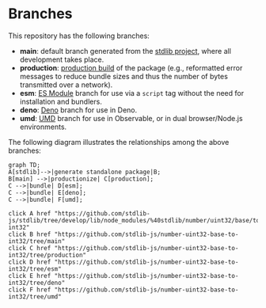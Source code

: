 <!--

@license Apache-2.0

Copyright (c) 2022 The Stdlib Authors.

Licensed under the Apache License, Version 2.0 (the "License");
you may not use this file except in compliance with the License.
You may obtain a copy of the License at

    http://www.apache.org/licenses/LICENSE-2.0

Unless required by applicable law or agreed to in writing, software
distributed under the License is distributed on an "AS IS" BASIS,
WITHOUT WARRANTIES OR CONDITIONS OF ANY KIND, either express or implied.
See the License for the specific language governing permissions and
limitations under the License.

-->

# Branches

This repository has the following branches:

-   **main**: default branch generated from the [stdlib project][stdlib-url], where all development takes place.
-   **production**: [production build][production-url] of the package (e.g., reformatted error messages to reduce bundle sizes and thus the number of bytes transmitted over a network).
-   **esm**: [ES Module][esm-url] branch for use via a `script` tag without the need for installation and bundlers.
-   **deno**: [Deno][deno-url] branch for use in Deno.
-   **umd**: [UMD][umd-url] branch for use in Observable, or in dual browser/Node.js environments.

The following diagram illustrates the relationships among the above branches:

```mermaid
graph TD;
A[stdlib]-->|generate standalone package|B;
B[main] -->|productionize| C[production];
C -->|bundle| D[esm];
C -->|bundle| E[deno];
C -->|bundle| F[umd];

click A href "https://github.com/stdlib-js/stdlib/tree/develop/lib/node_modules/%40stdlib/number/uint32/base/to-int32"
click B href "https://github.com/stdlib-js/number-uint32-base-to-int32/tree/main"
click C href "https://github.com/stdlib-js/number-uint32-base-to-int32/tree/production"
click D href "https://github.com/stdlib-js/number-uint32-base-to-int32/tree/esm"
click E href "https://github.com/stdlib-js/number-uint32-base-to-int32/tree/deno"
click F href "https://github.com/stdlib-js/number-uint32-base-to-int32/tree/umd"
```

[stdlib-url]: https://github.com/stdlib-js/stdlib/tree/develop/lib/node_modules/%40stdlib/number/uint32/base/to-int32
[production-url]: https://github.com/stdlib-js/number-uint32-base-to-int32/tree/production
[deno-url]: https://github.com/stdlib-js/number-uint32-base-to-int32/tree/deno
[umd-url]: https://github.com/stdlib-js/number-uint32-base-to-int32/tree/umd
[esm-url]: https://github.com/stdlib-js/number-uint32-base-to-int32/tree/esm